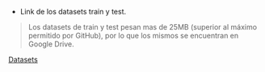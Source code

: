- Link de los datasets train y test.

> Los datasets de train y test pesan mas de 25MB (superior al máximo permitido por GitHub), por lo que los mismos se encuentran en Google Drive.

[Datasets](https://drive.google.com/drive/folders/1n1ET8gm2RXpgAf2ibbf6o4i4eWr4_1eg?usp=sharing)
